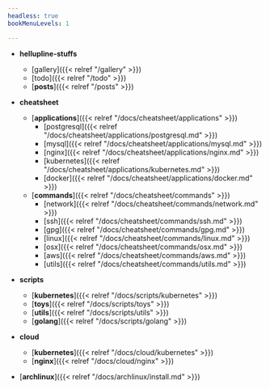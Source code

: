 ```yaml
---
headless: true
bookMenuLevels: 1

---
```


- **hellupline-stuffs**
  - [gallery]({{< relref "/gallery" >}})
  - [todo]({{< relref "/todo" >}})
  - [**posts**]({{< relref "/posts" >}})

- **cheatsheet**
  - [**applications**]({{< relref "/docs/cheatsheet/applications" >}})
    - [postgresql]({{< relref "/docs/cheatsheet/applications/postgresql.md" >}})
    - [mysql]({{< relref "/docs/cheatsheet/applications/mysql.md" >}})
    - [nginx]({{< relref "/docs/cheatsheet/applications/nginx.md" >}})
    - [kubernetes]({{< relref "/docs/cheatsheet/applications/kubernetes.md" >}})
    - [docker]({{< relref "/docs/cheatsheet/applications/docker.md" >}})
  - [**commands**]({{< relref "/docs/cheatsheet/commands" >}})
    - [network]({{< relref "/docs/cheatsheet/commands/network.md" >}})
    - [ssh]({{< relref "/docs/cheatsheet/commands/ssh.md" >}})
    - [gpg]({{< relref "/docs/cheatsheet/commands/gpg.md" >}})
    - [linux]({{< relref "/docs/cheatsheet/commands/linux.md" >}})
    - [osx]({{< relref "/docs/cheatsheet/commands/osx.md" >}})
    - [aws]({{< relref "/docs/cheatsheet/commands/aws.md" >}})
    - [utils]({{< relref "/docs/cheatsheet/commands/utils.md" >}})
- **scripts**
  - [**kubernetes**]({{< relref "/docs/scripts/kubernetes" >}})
  - [**toys**]({{< relref "/docs/scripts/toys" >}})
  - [**utils**]({{< relref "/docs/scripts/utils" >}})
  - [**golang**]({{< relref "/docs/scripts/golang" >}})
- **cloud**
  - [**kubernetes**]({{< relref "/docs/cloud/kubernetes" >}})
  - [**nginx**]({{< relref "/docs/cloud/nginx" >}})

- [**archlinux**]({{< relref "/docs/archlinux/install.md" >}})
